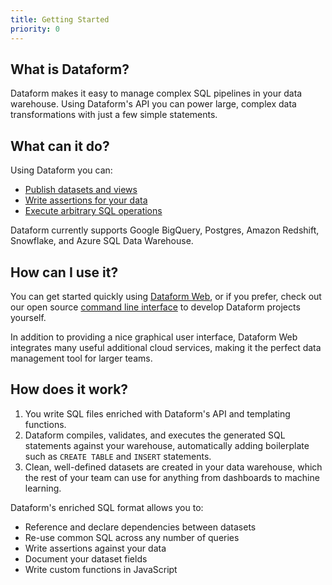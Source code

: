 ```yaml
---
title: Getting Started
priority: 0
---
```


## What is Dataform?

Dataform makes it easy to manage complex SQL pipelines in your data warehouse. Using Dataform's API you can power large, complex data transformations with just a few simple statements.

## What can it do?

Using Dataform you can:

- [Publish datasets and views](guides/datasets)
- [Write assertions for your data](guides/assertions)
- [Execute arbitrary SQL operations](guides/operations)

Dataform currently supports Google BigQuery, Postgres, Amazon Redshift, Snowflake, and Azure SQL Data Warehouse.

## How can I use it?

You can get started quickly using <a target="_blank" rel="noopener" href="https://dataform.co">Dataform Web</a>, or if you prefer, check out our open source [command line interface](dataform-cli) to develop Dataform projects yourself.

In addition to providing a nice graphical user interface, Dataform Web integrates many useful additional cloud services, making it the perfect data management tool for larger teams.

## How does it work?

1. You write SQL files enriched with Dataform's API and templating functions.
2. Dataform compiles, validates, and executes the generated SQL statements against your warehouse, automatically adding boilerplate such as `CREATE TABLE` and `INSERT` statements.
3. Clean, well-defined datasets are created in your data warehouse, which the rest of your team can use for anything from dashboards to machine learning.

Dataform's enriched SQL format allows you to:

- Reference and declare dependencies between datasets
- Re-use common SQL across any number of queries
- Write assertions against your data
- Document your dataset fields
- Write custom functions in JavaScript
